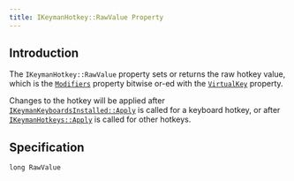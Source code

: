 ```yaml
---
title: IKeymanHotkey::RawValue Property
---
```


## Introduction

The `IKeymanHotkey::RawValue` property sets or returns the raw hotkey
value, which is the [`Modifiers`](Modifiers) property bitwise or-ed with
the [`VirtualKey`](VirtualKey) property.

Changes to the hotkey will be applied after
[`IKeymanKeyboardsInstalled::Apply`](../IKeymanKeyboardsInstalled/Apply)
is called for a keyboard hotkey, or after
[`IKeymanHotkeys::Apply`](../IKeymanHotkeys/Apply) is called for other
hotkeys.

## Specification

``` clike
long RawValue
```
